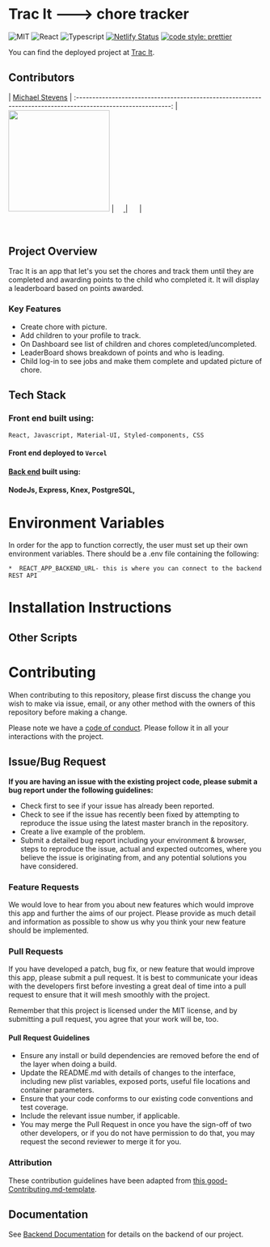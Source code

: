 # Trac It ---> chore tracker

![MIT](https://img.shields.io/packagist/l/doctrine/orm.svg)
![React](https://img.shields.io/badge/react-v17.0.1--alpha.2-blue.svg)
![Typescript](https://img.shields.io/npm/types/typescript.svg?style=flat)
[![Netlify Status](https://api.netlify.com/api/v1/badges/b5c4db1c-b10d-42c3-b157-3746edd9e81d/deploy-status)]()
[![code style: prettier](https://img.shields.io/badge/code_style-prettier-ff69b4.svg?style=flat-square)](https://github.com/prettier/prettier)

You can find the deployed project at [Trac It]().


## Contributors  
| [Michael Stevens](https://github.com/mzstevens69) |
 :-----------------------------------------------------------------------------------------------------------: | [<img src="https://user-images.githubusercontent.com/54222870/105637102-3f19dc80-5e31-11eb-879e-70e36004e904.png" width = "200" />](https://github.com/mzstevens69) | [<img src="https://user-images.githubusercontent.com/54222870/105636871-ded66b00-5e2f-11eb-8965-8907d005c6c2.jpg"  width="15"/> ](https://github.com/mzstevens69) | [<img src="https://static.licdn.com/sc/h/al2o9zrvru7aqj8e1x2rzsrca" width="15"/>](https://www.linkedin.com/in/michael-stevens-dev) |  
<br/>
<br/>

## Project Overview

Trac It is an app that let's you set the chores and track them until they are completed and awarding points to the child who completed it.  It will display a leaderboard based on points awarded. 


###  Key Features

-    Create chore with picture.
-    Add children to your profile to track.
-    On Dashboard see list of children and chores completed/uncompleted.
-    LeaderBoard shows breakdown of points and who is leading.
-    Child log-in to see jobs and make them complete and updated picture of chore.

##  Tech Stack

### Front end built using:
    React, Javascript, Material-UI, Styled-components, CSS

#### Front end deployed to `Vercel`

#### [Back end]() built using:

#### NodeJs, Express, Knex, PostgreSQL,



#  Environment Variables

In order for the app to function correctly, the user must set up their own environment variables. There should be a .env file containing the following:

    *  REACT_APP_BACKEND_URL- this is where you can connect to the backend REST API

                             
<!-- # 4️⃣ Testing -->


#  Installation Instructions



## Other Scripts

# Contributing

When contributing to this repository, please first discuss the change you wish to make via issue, email, or any other method with the owners of this repository before making a change.

Please note we have a [code of conduct](./CODE_OF_CONDUCT.md). Please follow it in all your interactions with the project.

## Issue/Bug Request
   
 **If you are having an issue with the existing project code, please submit a bug report under the following guidelines:**
 - Check first to see if your issue has already been reported.
 - Check to see if the issue has recently been fixed by attempting to reproduce the issue using the latest master branch in the repository.
 - Create a live example of the problem.
 - Submit a detailed bug report including your environment & browser, steps to reproduce the issue, actual and expected outcomes,  where you believe the issue is originating from, and any potential solutions you have considered.

### Feature Requests

We would love to hear from you about new features which would improve this app and further the aims of our project. Please provide as much detail and information as possible to show us why you think your new feature should be implemented.

### Pull Requests

If you have developed a patch, bug fix, or new feature that would improve this app, please submit a pull request. It is best to communicate your ideas with the developers first before investing a great deal of time into a pull request to ensure that it will mesh smoothly with the project.

Remember that this project is licensed under the MIT license, and by submitting a pull request, you agree that your work will be, too.

#### Pull Request Guidelines

- Ensure any install or build dependencies are removed before the end of the layer when doing a build.
- Update the README.md with details of changes to the interface, including new plist variables, exposed ports, useful file locations and container parameters.
- Ensure that your code conforms to our existing code conventions and test coverage.
- Include the relevant issue number, if applicable.
- You may merge the Pull Request in once you have the sign-off of two other developers, or if you do not have permission to do that, you may request the second reviewer to merge it for you.

### Attribution

These contribution guidelines have been adapted from [this good-Contributing.md-template](https://gist.github.com/PurpleBooth/b24679402957c63ec426).

## Documentation

See [Backend Documentation]() for details on the backend of our project.



